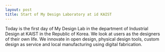 ```yaml
---
layout: post
title: Start of My Design Laboratory at id KAIST
---
```

Today is the first day of My Design Lab in the department of Industrial Design at KAIST in the Republic of Korea.
We look at users as the designers of their own life. We innovate in open design, physical design tools, custom design as service and local manufacturing using digital fabrication.
